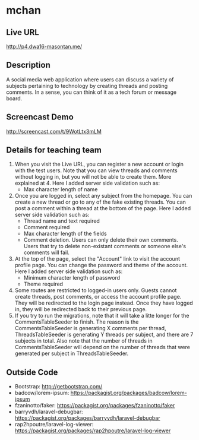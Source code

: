 # mchan

## Live URL
http://p4.dwa16-masontan.me/

## Description
A social media web application where users can discuss a variety of subjects pertaining to technology by creating threads and posting comments. In a sense, you can think of it as a tech forum or message board.

## Screencast Demo
http://screencast.com/t/9WotLtx3mLM

## Details for teaching team
1. When you visit the Live URL, you can register a new account or login with the test users. Note that you can view threads and comments without logging in, but you will not be able to create them. More explained at 4. Here I added server side validation such as:
    * Max character length of name
2. Once you are logged in, select any subject from the homepage. You can create a new thread or go to any of the fake existing threads. You can post a comment within a thread at the bottom of the page. Here I added server side validation such as:
    * Thread name and text required
    * Comment required
    * Max character length of the fields
    * Comment deletion. Users can only delete their own comments. Users that try to delete non-existant comments or someone else's comments will fail.
3. At the top of the page, select the "Account" link to visit the account profile page. You can change the password and theme of the account. Here I added server side validation such as:
    * Minimum character length of password
    * Theme required
4. Some routes are restricted to logged-in users only. Guests cannot create threads, post comments, or access the account profile page. They will be redirected to the login page instead. Once they have logged in, they will be redirected back to their previous page.
5. If you try to run the migrations, note that it will take a litte longer for the CommentsTableSeeder to finish. The reason is the CommentsTableSeeder is generating X comments per thread, ThreadsTableSeeder is generating Y threads per subject, and there are 7 subjects in total. Also note that the number of threads in CommentsTableSeeder will depend on the number of threads that were generated per subject in ThreadsTableSeeder.

## Outside Code
* Bootstrap: http://getbootstrap.com/
* badcow/lorem-ipsum: https://packagist.org/packages/badcow/lorem-ipsum
* fzaninotto/faker: https://packagist.org/packages/fzaninotto/faker
* barryvdh/laravel-debugbar: https://packagist.org/packages/barryvdh/laravel-debugbar
* rap2hpoutre/laravel-log-viewer: https://packagist.org/packages/rap2hpoutre/laravel-log-viewer